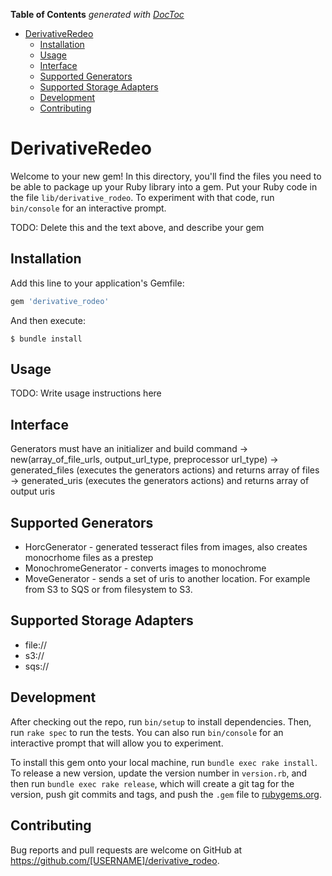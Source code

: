 <!-- START doctoc generated TOC please keep comment here to allow auto update -->
<!-- DON'T EDIT THIS SECTION, INSTEAD RE-RUN doctoc TO UPDATE -->
**Table of Contents**  *generated with [DocToc](https://github.com/thlorenz/doctoc)*

- [DerivativeRedeo](#derivativeredeo)
  - [Installation](#installation)
  - [Usage](#usage)
  - [Interface](#interface)
  - [Supported Generators](#supported-generators)
  - [Supported Storage Adapters](#supported-storage-adapters)
  - [Development](#development)
  - [Contributing](#contributing)

<!-- END doctoc generated TOC please keep comment here to allow auto update -->

# DerivativeRedeo

Welcome to your new gem! In this directory, you'll find the files you need to be able to package up your Ruby library into a gem. Put your Ruby code in the file `lib/derivative_rodeo`. To experiment with that code, run `bin/console` for an interactive prompt.

TODO: Delete this and the text above, and describe your gem

## Installation

Add this line to your application's Gemfile:

```ruby
gem 'derivative_rodeo'
```

And then execute:

    $ bundle install

## Usage

TODO: Write usage instructions here

## Interface
Generators must have an initializer and build command
 -> new(array_of_file_urls, output_url_type, preprocessor url_type)
 -> generated_files (executes the generators actions) and returns array of files
 -> generated_uris (executes the generators actions) and returns array of output uris

## Supported Generators

- HorcGenerator - generated tesseract files from images, also creates monocrhome files as a prestep
- MonochromeGenerator - converts images to monochrome
- MoveGenerator - sends a set of uris to another location. For example from S3 to SQS or from filesystem to S3.

## Supported Storage Adapters

- file://
- s3://
- sqs://

## Development

After checking out the repo, run `bin/setup` to install dependencies. Then, run `rake spec` to run the tests. You can also run `bin/console` for an interactive prompt that will allow you to experiment.

To install this gem onto your local machine, run `bundle exec rake install`. To release a new version, update the version number in `version.rb`, and then run `bundle exec rake release`, which will create a git tag for the version, push git commits and tags, and push the `.gem` file to [rubygems.org](https://rubygems.org).

## Contributing

Bug reports and pull requests are welcome on GitHub at https://github.com/[USERNAME]/derivative_rodeo.
